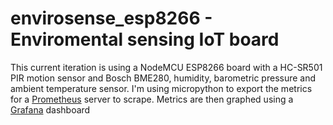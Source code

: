 # envirosense_esp8266 - Enviromental sensing IoT board
This current iteration is using a NodeMCU ESP8266 board with a HC-SR501 PIR motion sensor and Bosch BME280, humidity, barometric pressure and ambient temperature sensor.
I'm using micropython to export the metrics for a [Prometheus](http://prometheus.io/) server to scrape.
Metrics are then graphed using a [Grafana](https://grafana.com/) dashboard
